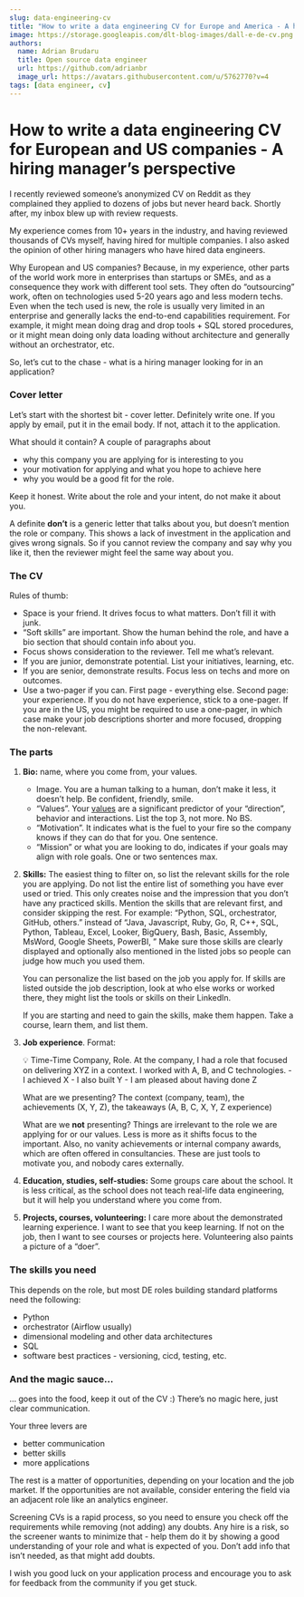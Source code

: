 ```yaml
---
slug: data-engineering-cv
title: "How to write a data engineering CV for Europe and America - A hiring manager’s perspective"
image: https://storage.googleapis.com/dlt-blog-images/dall-e-de-cv.png
authors:
  name: Adrian Brudaru
  title: Open source data engineer
  url: https://github.com/adrianbr
  image_url: https://avatars.githubusercontent.com/u/5762770?v=4
tags: [data engineer, cv]
---
```


# How to write a data engineering CV for European and US companies - A hiring manager’s perspective

I recently reviewed someone’s anonymized CV on Reddit as they complained they applied to dozens of jobs but never heard back. Shortly after, my inbox blew up with review requests.

My experience comes from 10+ years in the industry, and having reviewed thousands of CVs myself, having hired for multiple companies. I also asked the opinion of other hiring managers who have hired data engineers.

Why European and US companies? Because, in my experience, other parts of the world work more in enterprises than startups or SMEs,  and as a consequence they work with different tool sets. They often do “outsourcing” work, often on technologies used 5-20 years ago and less modern techs. Even when the tech used is new, the role is usually very limited in an enterprise and generally lacks the end-to-end capabilities requirement. For example, it might mean doing drag and drop tools + SQL stored procedures, or it might mean doing only data loading without architecture and generally without an orchestrator, etc.

So, let’s cut to the chase - what is a hiring manager looking for in an application?

### Cover letter

Let’s start with the shortest bit - cover letter. Definitely write one. If you apply by email, put it in the email body. If not, attach it to the application. 

What should it contain? A couple of paragraphs about

- why this company you are applying for is interesting to you
- your motivation for applying and what you hope to achieve here
- why you would be a good fit for the role.

Keep it honest. Write about the role and your intent, do not make it about you. 

A definite **don’t** is a generic letter that talks about you, but doesn’t mention the role or company. This shows a lack of investment in the application and gives wrong signals. So if you cannot review the company and say why you like it, then the reviewer might feel the same way about you.

### The CV

Rules of thumb:

- Space is your friend. It drives focus to what matters. Don’t fill it with junk.
- “Soft skills” are important. Show the human behind the role, and have a bio section that should contain info about you.
- Focus shows consideration to the reviewer. Tell me what’s relevant.
- If you are junior, demonstrate potential. List your initiatives, learning, etc.
- If you are senior, demonstrate results. Focus less on techs and more on outcomes.
- Use a two-pager if you can. First page - everything else. Second page: your experience. If you do not have experience, stick to a one-pager. If you are in the US, you might be required to use a one-pager, in which case make your job descriptions shorter and more focused, dropping the non-relevant.

### The parts

1. **Bio:** name, where you come from, your values.
    - Image. You are a human talking to a human, don’t make it less, it doesn’t help. Be confident, friendly, smile.
    - “Values”. Your [values](https://en.wikipedia.org/wiki/Values_(Western_philosophy)) are a significant predictor of your “direction”, behavior and interactions. List the top 3, not more. No BS.
    - “Motivation”. It indicates what is the fuel to your fire so the company knows if they can do that for you. One sentence.
    - “Mission” or what you are looking to do, indicates if your goals may align with role goals. One or two sentences max.

1. **Skills:** The easiest thing to filter on, so list the relevant skills for the role you are applying. Do not list the entire list of something you have ever used or tried. This only creates noise and the impression that you don’t have any practiced skills. Mention the skills that are relevant first, and consider skipping the rest. For example: “Python, SQL, orchestrator, GitHub, others.”  instead of “Java, Javascript, Ruby, Go, R, C++, SQL, Python, Tableau, Excel, Looker, BigQuery, Bash, Basic, Assembly, MsWord, Google Sheets, PowerBI, ” Make sure those skills are clearly displayed and optionally also mentioned in the listed jobs so people can judge how much you used them.
    
    You can personalize the list based on the job you apply for. If skills are listed outside the job description, look at who else works or worked there, they might list the tools or skills on their LinkedIn.
    
    If you are starting and need to gain the skills, make them happen. Take a course, learn them, and list them.
    
2. **Job experience**. Format:
    
    <aside>
    💡 Time-Time Company, Role.
    At the company, I had a role that focused on delivering XYZ in a context. I worked with A, B, and C technologies.
        - I achieved X
        - I also built Y
        - I am pleased about having done Z
    
    </aside>
    
    What are we presenting? The context (company, team), the achievements (X, Y, Z), the takeaways (A, B, C, X, Y, Z experience)
    
    What are we **not** presenting? Things are irrelevant to the role we are applying for or our values. Less is more as it shifts focus to the important. Also, no vanity achievements or internal company awards, which are often offered in consultancies. These are just tools to motivate you, and nobody cares externally.
    
3. **Education, studies, self-studies:** Some groups care about the school. It is less critical, as the school does not teach real-life data engineering, but it will help you understand where you come from.
4. **Projects, courses, volunteering:** I care more about the demonstrated learning experience. I want to see that you keep learning. If not on the job, then I want to see courses or projects here. Volunteering also paints a picture of a “doer”.

### The skills you need

This depends on the role, but most DE roles building standard platforms need the following:

- Python
- orchestrator (Airflow usually)
- dimensional modeling and other data architectures
- SQL
- software best practices - versioning, cicd, testing, etc.

### And the magic sauce…

… goes into the food, keep it out of the CV :) There’s no magic here, just clear communication. 

Your three levers are

- better communication
- better skills
- more applications

The rest is a matter of opportunities, depending on your location and the job market. If the opportunities are not available, consider entering the field via an adjacent role like an analytics engineer.

Screening CVs is a rapid process, so you need to ensure you check off the requirements while removing (not adding) any doubts. Any hire is a risk, so the screener wants to minimize that - help them do it by showing a good understanding of your role and what is expected of you. Don’t add info that isn’t needed, as that might add doubts.

I wish you good luck on your application process and encourage you to ask for feedback from the community if you get stuck.
